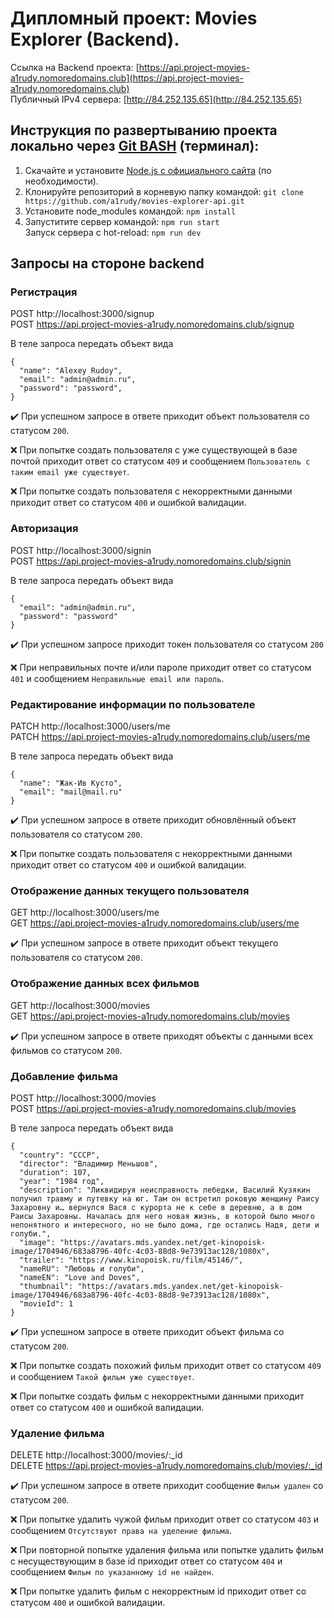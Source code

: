 #  Дипломный проект: Movies Explorer (Backend).

Ссылка на Backend проекта: [https://api.project-movies-a1rudy.nomoredomains.club](https://api.project-movies-a1rudy.nomoredomains.club)  
Публичный IPv4 сервера: [http://84.252.135.65](http://84.252.135.65)

## Инструкция по развертыванию проекта локально через [Git BASH](https://gitforwindows.org/) (терминал):
1. Скачайте и установите [Node.js с официального сайта](https://nodejs.org/en/download/) (по необходимости).
2. Клонируйте репозиторий в корневую папку командой: 
    `git clone https://github.com/a1rudy/movies-explorer-api.git`
3. Установите node_modules командой: 
    `npm install`
4. Запуститите сервер командой: 
    `npm run start`  
    Запуск сервера с hot-reload: 
    `npm run dev`

## Запросы на стороне backend

### Регистрация

POST http://localhost:3000/signup  
POST https://api.project-movies-a1rudy.nomoredomains.club/signup

В теле запроса передать объект вида

    {
      "name": "Alexey Rudoy",
      "email": "admin@admin.ru",
      "password": "password",
    }

:heavy_check_mark: При успешном запросе в ответе приходит объект пользователя со статусом `200`.

:x: При попытке создать пользователя с уже существующей в базе почтой приходит ответ со статусом `409` и сообщением `Пользователь с таким email уже существует`.

:x: При попытке создать пользователя с некорректными данными приходит ответ со статусом `400` и ошибкой валидации.
  
  
### Авторизация

POST http://localhost:3000/signin  
POST https://api.project-movies-a1rudy.nomoredomains.club/signin
  
В теле запроса передать объект вида

    {
      "email": "admin@admin.ru",
      "password": "password"
    }
  
:heavy_check_mark: При успешном запросе приходит токен пользователя со статусом `200`

:x: При неправильных почте и/или пароле приходит ответ со статусом `401` и сообщением `Неправильные email или пароль`.

### Редактирование информации по пользователе

PATCH http://localhost:3000/users/me  
PATCH https://api.project-movies-a1rudy.nomoredomains.club/users/me

В теле запроса передать объект вида

    {
      "name": "Жак-Ив Кусто",
      "email": "mail@mail.ru"
    }
  
:heavy_check_mark: При успешном запросе в ответе приходит обновлённый объект пользователя со статусом `200`.
  
:x: При попытке создать пользователя с некорректными данными приходит ответ со статусом `400` и ошибкой валидации.

### Отображение данных текущего пользователя

GET http://localhost:3000/users/me  
GET https://api.project-movies-a1rudy.nomoredomains.club/users/me

:heavy_check_mark: При успешном запросе в ответе приходит объект текущего пользователя со статусом `200`.

### Отображение данных всех фильмов

GET http://localhost:3000/movies  
GET https://api.project-movies-a1rudy.nomoredomains.club/movies

:heavy_check_mark: При успешном запросе в ответе приходят объекты с данными всех фильмов со статусом `200`.

### Добавление фильма
  
POST http://localhost:3000/movies  
POST https://api.project-movies-a1rudy.nomoredomains.club/movies

В теле запроса передать объект вида

    {
      "country": "СССР",
      "director": "Владимир Меньшов",
      "duration": 107,
      "year": "1984 год",
      "description": "Ликвидируя неисправность лебедки, Василий Кузякин получил травму и путевку на юг. Там он встретил роковую женщину Раису Захаровну и… вернулся Вася с курорта не к себе в деревню, а в дом Раисы Захаровны. Началась для него новая жизнь, в которой было много непонятного и интересного, но не было дома, где остались Надя, дети и голуби.",
      "image": "https://avatars.mds.yandex.net/get-kinopoisk-image/1704946/683a8796-40fc-4c03-88d8-9e73913ac128/1080x",
      "trailer": "https://www.kinopoisk.ru/film/45146/",
      "nameRU": "Любовь и голуби",
      "nameEN": "Love and Doves",
      "thumbnail": "https://avatars.mds.yandex.net/get-kinopoisk-image/1704946/683a8796-40fc-4c03-88d8-9e73913ac128/1080x",
      "movieId": 1
    }
  
:heavy_check_mark: При успешном запросе в ответе приходит объект фильма со статусом `200`.

:x: При попытке создать похожий фильм приходит ответ со статусом `409` и сообщением `Такой фильм уже существует`.
  
:x: При попытке создать фильм с некорректными данными приходит ответ со статусом `400` и ошибкой валидации.

### Удаление фильма
  
DELETE http://localhost:3000/movies/:_id  
DELETE https://api.project-movies-a1rudy.nomoredomains.club/movies/:_id
  
:heavy_check_mark: При успешном запросе в ответе приходит сообщение `Фильм удален` со статусом `200`.
  
:x: При попытке удалить чужой фильм приходит ответ со статусом `403` и сообщением `Отсутствуют права на уделение фильма`.

:x: При повторной попытке удаления фильма или попытке удалить фильм с несуществующим в базе id приходит ответ со статусом `404` и сообщением `Фильм по указанному id не найден`.

:x: При попытке удалить фильм с некорректным id приходит ответ со статусом `400` и ошибкой валидации.
